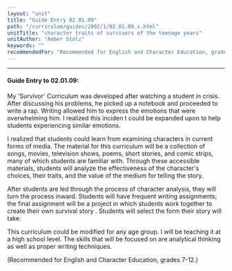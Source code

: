 ```yaml
---
layout: "unit"
title: "Guide Entry 02.01.09"
path: "/curriculum/guides/2002/1/02.01.09.x.html"
unitTitle: "character traits of survivors of the teenage years"
unitAuthor: "Amber Stolz"
keywords: ""
recommendedFor: "Recommended for English and Character Education, grades 7-12."
---
```

<body>
<hr/>
<h4>
Guide Entry to 02.01.09:
</h4>
My 'Survivor' Curriculum was developed after watching a student in crisis. After discussing his problems, he picked up a notebook and proceeded to write a rap. Writing allowed him to express the emotions that were overwhelming him. I realized this inciden
t could be expanded upon to help students experiencing similar emotions.
<p>
I realized that students could learn from examining characters in current forms of media. The material for this curriculum will be a collection of songs, movies, television shows, poems, short stories, and comic strips, many of which students are familiar
with. Through these accessible materials, students will analyze the effectiveness of the character's choices, their traits, and the value of the medium for telling the story.
</p>
<p>
After students are led through the process of character analysis, they will turn the process inward. Students will have frequent writing assignments; the final assignment will be a project in which students work together to create their own survival story
. Students will select the form their story will take.
</p>
<p>
This curriculum could be modified for any age group. I will be teaching it at a high school level. The skills that will be focused on are analytical thinking as well as proper writing techniques.
</p>
<p>
(Recommended for English and Character Education, grades 7-12.)
</p>
</body>